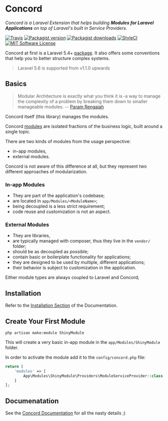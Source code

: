# Concord

_Concord is a Laravel Extension that helps building **Modules for Laravel Applications** on top of Laravel's built in Service Providers._

[![Travis](https://img.shields.io/travis/artkonekt/concord.svg?style=flat-square)](https://travis-ci.org/artkonekt/concord)
[![Packagist version](https://img.shields.io/packagist/v/konekt/concord.svg?style=flat-square)](https://packagist.org/packages/konekt/concord)
[![Packagist downloads](https://img.shields.io/packagist/dt/konekt/concord.svg?style=flat-square)](https://packagist.org/packages/konekt/concord)
[![StyleCI](https://styleci.io/repos/65661796/shield?branch=master)](https://styleci.io/repos/65661796)
[![MIT Software License](https://img.shields.io/badge/license-MIT-blue.svg?style=flat-square)](LICENSE.md)

Concord at first is a Laravel 5.4+
[package](https://laravel.com/docs/5.4/packages). It also offers some
conventions that help you to better structure complex systems.

> Laravel 5.6 is supported from v1.1.0 upwards

## Basics

> Modular Architecture is exactly what you think it is - a way to manage the
> complexity of a problem by breaking them down to smaller manageable modules.
> -- [Param Rengaiah](https://medium.com/on-software-architecture/on-modular-architectures-53ec61f88ff4)

Concord itself (this library) manages the modules.

Concord [modules](https://artkonekt.github.io/concord/#/modules) are isolated
fractions of the business logic, built around a single topic.

There are two kinds of modules from the usage perspective:

- in-app modules,
- external modules.

Concord is not aware of this difference at all, but they represent two different
approaches of modularization.


### In-app Modules

- They are part of the application's codebase;
- are located in `app/Modules/<ModuleName>`;
- being decoupled is a less strict requirement;
- code reuse and customization is not an aspect.

### External Modules

- They are libraries,
- are typically managed with composer, thus they live in the `vendor/` folder;
- should be as decoupled as possible;
- contain basic or boilerplate functionality for applications;
- they are designed to be used by multiple, different applications;
- their behavior is subject to customization in the application.

Either module types are always coupled to Laravel and Concord;

## Installation

Refer to the [Installation Section](https://artkonekt.github.io/concord/#/installation) of the Documentation.

## Create Your First Module

```
php artisan make:module ShinyModule
```

This will create a very basic in-app module in the `app/Modules/ShinyModule` folder.

In order to activate the module add it to the `config/concord.php` file:

```php
return [
    'modules' => [
        App\Modules\ShinyModule\Providers\ModuleServiceProvider::class
    ]
];
```

## Documenatation

See the [Concord Documentation](https://artkonekt.github.io/concord) for all the
nasty details ;)

